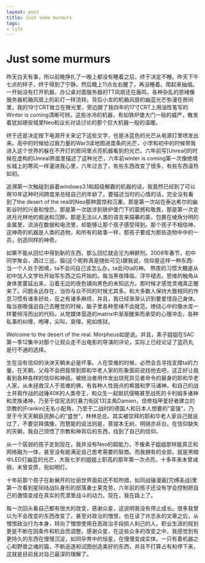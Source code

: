 ```yaml
---
layout: post
title: Just some murmurs
tags:
- life
---
```


Just some murmurs
=================

昨天白天有事，所以前晚挣扎了一晚上都没有睡着之后，终于决定不睡。昨天下午七点的样子，终于得到了宁静。然后晚上11点左右醒了，再没睡着。爬起来抽烟。一开始没有打开机器，办公桌对面服务器的TT风扇还在轰鸣，各种杂乱的思绪像服务器机箱风扇上的彩灯一样流转。背后小龙的机箱风扇的幽蓝光芒弥漫在房间里，我的19寸CRT耸立在微光里，旁边跟了我四年的17寸CRT上用油性笔写的Winter is coming清晰可辨。这些冰冷的机器，有如铁炉堡大门一般的威严，散发着犹如锡安城里Neo和议长对话讨论的那个巨大机器一般的温暖。
<!-- more -->
终于还是决定按下电源开关来记下这些文字，也是冰蓝色的光芒从电源灯里喷发出来。高中的时候给过我力量的War3读地图进度条的光芒，小学和初中的时候带我进入这个世界的躲在不开灯的房间里点亮机器看到的光芒。六年前写[Unreal]的时候在虚构的Unreal界面里描述了这种光芒，六年前winter is coming第一次像绝境长城上的寒风一样灌进我心里，六年过去了，有些东西改变了很多，有些东西温热如初。

追溯第一次触碰到装着windows3.1和超级解霸的机器的话，我竟然已经到了可以用10年这种时间跨度来总结自己的年龄了。要描述当时的心情的话，完全没有看到了the desert of the real的Neo那种震惊和沉重。那是第一次站在泰达希尔的幽影谷时的兴奋和惶恐，那是第一次跋涉到铁炉堡门下的震撼和敬畏，那是第一次走进月光林地的痴迷和沉醉。那是无法以人类的语言来描摹的美，包裹在棱角分明的金属里，流淌在数据和电流里，却能够让那个孩子感受得到。那个孩子不相信神，这神奇的机器是人类的造物，和所有的故事一样，那孩子要成为那些造物中中的一员，创造同样的神奇。

如果不能从回忆中得到新的东西，那么回忆就会沦为麻醉剂。2008年春节，初中同学聚会，酒过三巡，猫(这个昵称真是随处可见)跟我说，信仰是这样一种东西:当一个人处于困境，ta不会问自己该怎么办，ta会问ta的神。
熬夜的习惯大概是从初中加入文学社开始写东西之后开始的。每当黑夜降临，浮华褪去，思维的触角从身体里蔓延出来，沿着无边的夜色铺向黑色的未知远方。那时候才感觉灵魂真正醒来了。问题永远存在，当你与众不同的时候尤其多。和大多数人保持大致相同的作息习惯有诸多好处，反之有诸多麻烦，并且，我已经渐渐认识到要爱惜自己身体。每当夜晚强迫自己去睡觉的时候，脑子里各种思绪不会就范，缭绕心中的像水库一样要倾泻而出的代码，从党媒体营造的matrix中渐渐醒来而承受的心理冲击，各种私事的纠缠，咆哮，尖叫，哀嚎，宛如炼狱。

Welcome to the desert of the real. Morpheus如是说。并且，素子姐姐在SAC第一季12集中对那个让观众走不出电影的导演的评论，实际上已经论证了蓝药丸是行不通的选择。

生在没有信仰的泱泱天朝未必是坏事。人在受难的时候，必然会去寻找支撑ta的力量。在天朝，父母不会把我带到耶和华老人家的形象面前说找他去吧，这正好让我看到各种各样的信仰和神祇。被统治者用作发出烧死异见者命令的替身的耶和华老人家，从未拯救汉人于苦难的佛，有各种人性弱点的希腊和罗马诸神，和自己的战士并肩作战的战锤40K的人类帝王，和众生一起抵抗侵略甚至战死的卡利姆多诸神和灵族诸神，乃至于信宪法的[暴力街区13]主角Damien，信修指甲爱好者建立的宗教的[Frankin]无名小配角，乃至于二战时的德国人和日本人想要的”富强”，乃至于今天天朝臣民醉心的”盛世”，林林总总。其实被崇拜的耶和华老人家自己就说过了，不要崇拜偶像，而慧能的说法则是，菩提本无树，明镜亦非台。在信仰缺失的天朝，我自己领悟了宗教和神背后的东西，找到了自己的信仰。

从一个孱弱的孩子走到现在，我并没有Neo的超能力，不像素子姐姐那样能真正和网络融为一体，甚至没有能满足自己思考需要的智商。而我拥有的全部，就是黑暗中LED灯幽蓝的光芒，大我七岁的姐姐上职高的那年第一次点亮，十多年来未曾减弱，未曾变质，宛如明灯。

十年前那个孩子在新展开的壮丽世界面前还不知所措，如同战锤漫画[咒缚圣战]里第一次看到星际陆战队身形的部落勇士莱克劳。六年前的孩子还没有学会控制把自己的激情变成在真实的荒漠里战斗的动力。现在，我在路上了。

每一次回头看自己都有很大的改变，感谢众星，这说明我没有停止成长。很多我曾以为不会改变的东西改变了。甚至对政治的憎恨，也在读了许志永的文章之后，从憎恨政治行为本身，转向了憎恨使用丑恶政治手段损人利己的人。职业生涯的规划更是不断在因条件和机会而调整。感谢众星，在这些众多的改变之中，我感觉到有更持久的东西在慢慢沉淀，如同孕育中的恒星，在慢慢变成实体。一只有着机器之心和野兽之魂的猫，不断追逐和试图创造美好的东西，并且不打算占有和停下来，这就是目前我对自己最深的理解了。